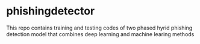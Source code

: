 # phishingdetector
This repo contains training and testing codes of two phased hyrid phishing detection model that combines deep learning and machine learing methods
